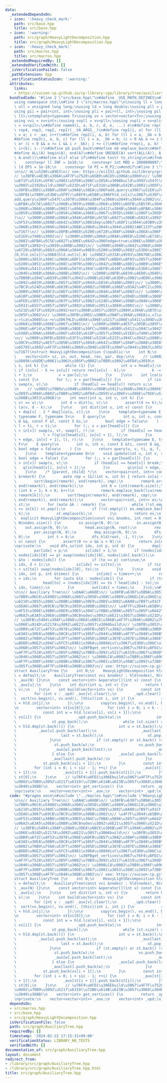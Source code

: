 ```yaml
---
data:
  _extendedDependsOn:
  - icon: ':heavy_check_mark:'
    path: src/base.hpp
    title: src/base.hpp
  - icon: ':warning:'
    path: src/graph/HeavyLightDecomposition.hpp
    title: src/graph/HeavyLightDecomposition.hpp
  - icon: ':heavy_check_mark:'
    path: src/macros.hpp
    title: src/macros.hpp
  _extendedRequiredBy: []
  _extendedVerifiedWith: []
  _isVerificationFailed: false
  _pathExtension: hpp
  _verificationStatusIcon: ':warning:'
  attributes:
    links:
    - https://suisen-cp.github.io/cp-library-cpp/library/tree/auxiliary_tree.hpp
  bundledCode: "#line 2 \"src/base.hpp\"\n#define _USE_MATH_DEFINES\n#include <bits/stdc++.h>\n\
    using namespace std;\n#line 3 \"src/macros.hpp\"\n\nusing ll = long long;\nusing\
    \ ull = unsigned long long;\nusing ld = long double;\nusing pll = pair<ll, ll>;\n\
    using pii = pair<int, int>;\nusing pli = pair<ll, int>;\nusing pil = pair<int,\
    \ ll>;\ntemplate<typename T>\nusing vv = vector<vector<T>>;\nusing vvl = vv<ll>;\n\
    using vvi = vv<int>;\nusing vvpll = vv<pll>;\nusing vvpli = vv<pli>;\nusing vvpil\
    \ = vv<pil>;\n#define name4(i, a, b, c, d, e, ...) e\n#define rep(...) name4(__VA_ARGS__,\
    \ rep4, rep3, rep2, rep1)(__VA_ARGS__)\n#define rep1(i, a) for (ll i = 0, _aa\
    \ = a; i < _aa; i++)\n#define rep2(i, a, b) for (ll i = a, _bb = b; i < _bb; i++)\n\
    #define rep3(i, a, b, c) for (ll i = a, _bb = b; (c > 0 && a <= i && i < _bb)\
    \ or (c < 0 && a >= i && i > _bb); i += c)\n#define rrep(i, a, b) for (ll i=(a);\
    \ i>(b); i--)\n#define pb push_back\n#define eb emplace_back\n#define mkp make_pair\n\
    #define ALL(A) begin(A), end(A)\n#define UNIQUE(A) sort(ALL(A)), A.erase(unique(ALL(A)),\
    \ A.end())\n#define elif else if\n#define tostr to_string\n\n#ifndef CONSTANTS\n\
    \    constexpr ll INF = 1e18;\n    constexpr int MOD = 1000000007;\n    constexpr\
    \ ld EPS = 1e-10;\n    constexpr ld PI = M_PI;\n#endif\n#line 3 \"src/graph/HeavyLightDecomposition.hpp\"\
    \n\n// HL\u5206\u89E3\n// see: https://ei1333.github.io/library/graph/tree/heavy-light-decomposition.hpp\n\
    // \u30FB\u4E3B\u306A\u4F7F\u7528\u65B9\u6CD5\u306A\u3069\n// \u3000\u30FB\u521D\
    \u671F\u5316\u5F8C\u3001\u5FD8\u308C\u305A\u306Bbuild\u3092\u547C\u3076\u3053\u3068\
    \u3002\u2192build\u306F\u521D\u671F\u5316\u306B\u542B\u3081\u305F\u3002\n// \u3000\
    \u30FB\u30D1\u30B9\u30AF\u30A8\u30EA\u306Fadd,query\u3067\u51E6\u7406\n// \u3000\
    \u30FB1\u70B9\u53D6\u5F97/\u66F4\u65B0\u306Fhld.in[x]\u3067\u53EF\u80FD\u3002\
    add,query\u306F\u547C\u3070\u306A\u304F\u3066\u3044\u3044\u3002\n// \u3000\u30FB\
    \u8FBA\u5C5E\u6027\u306B\u3059\u308B\u3068\u3001\u6DFB\u5B570\u304C\u6B20\u756A\
    \u306B\u306A\u308B\u3002(\u89AA\u306B\u5411\u304B\u3046\u8FBA\u3068\u5BFE\u5FDC\
    \u3059\u308B\u306F\u305A\u306A\u306E\u3067\u305D\u308C\u306F\u305D\u3046\u304B\
    )\n// \u3000\u3000\u306A\u304A\u8FBA\u5C5E\u6027\u306B\u5024\u3092\u5272\u308A\
    \u5F53\u3066\u308B\u6642\u306F\u3001dep\u3067\u6DF1\u3044\u65B9\u306E\u9802\u70B9\
    \u306B\u3063\u3066\u3084\u308B\u3068\u3044\u3044\u3002(ABC133f\u3068\u304B\u53C2\
    \u7167)\n// \u3000\u30FB\u90E8\u5206\u6728\u30AF\u30A8\u30EA\u306F[hld.in[x],hld.out[x])\u3067\
    \u51E6\u7406\u3002\n// \u3000\u3000\u306A\u304A\u90E8\u5206\u6728\u30AF\u30A8\u30EA\
    \u3082\u8FBA\u5C5E\u6027\u306E\u6642\u306Fedge=true\u306E\u3088\u3046\u306B\u5DE6\
    \u7AEF\u3092+1\u3059\u308B\u3002\n// \u3000\u3000\u3042\u3068\u300C\u90E8\u5206\
    \u6728\u3058\u3083\u306A\u3044\u90E8\u5206\u300D\u3082\u53D6\u308C\u308B\u3002\
    [0,hld.in[x])\u3068[hld.out[x],N) \u306E2\u533A\u9593\u3067OK\u3002\n// \u3000\
    \u3000\u3053\u308C\u3068\u6DF1\u3055\u3067\u6BD4\u8F03\u3057\u3066\u5834\u5408\
    \u5206\u3051\u3059\u308C\u3070\u3001\u3042\u308B\u30D1\u30B9\u306E\u624B\u524D\
    \u3068\u5411\u3053\u3046\u5074\u304C\u4EFB\u610F\u306B\u53D6\u308C\u308B\u3088\
    \u3046\u306B\u306A\u308B\u3002\n// \u3000\u30FB\u6839\u4ED8\u304D\u6728\u306F\u9802\
    \u70B90\u304C\u6839\u3067\u3042\u308B\u524D\u63D0\u3002\u4ED6\u306E\u9802\u70B9\
    \u3092\u6839\u306B\u3057\u305F\u3044\u5834\u5408\u3001\n// \u3000\u3000HLD\u69CB\
    \u7BC9\u524D\u306B\u6839\u3068\u9802\u70B90\u306E\u95A2\u4FC2\u3092\u5168\u3066\
    \u30B9\u30EF\u30C3\u30D7\u3057\u3066\u304A\u304F\u3002\n// \u3000\u3000\u2192\u4EFB\
    \u610F\u306E\u9802\u70B9\u3092\u6839\u306B\u3067\u304D\u308B\u3088\u3046\u6539\
    \u4FEE\u3057\u3066\u307F\u305F\u3002\u524D\u3084\u308D\u3046\u3068\u3057\u3066\
    \u5931\u6557\u3057\u305F\u3093\u3060\u3051\u3069\u3001\n// \u3000\u3000head\u306E\
    \u521D\u671F\u5024\u3092root\u306B\u3057\u305F\u3089\u3046\u307E\u304F\u3044\u3063\
    \u305F\u3002\n// \u3000\u30FB\u30D1\u30B9\u30AF\u30A8\u30EA[u,v]\u306B\u3066\u3001\
    u->lca\u3068lca->v\u3067HLD\u4E0A\u306E\u5217\u306E\u5411\u304D\u304C\u9006\u306B\
    \u306A\u308B\u306E\u3067\u3001\n// \u3000\u3000\u4E57\u305B\u305F\u30BB\u30B0\u6728\
    \u306E\u6F14\u7B97\u306B\u30DE\u30FC\u30B8\u65B9\u5411\u304C\u3042\u308B\u5834\
    \u5408\u306A\u3069\u306F\u6CE8\u610F\u3057\u3066\u51E6\u7406\u3059\u308B\u3002\
    \n// \u3000\u30FB\u5DE6\u53F3\u306E\u533A\u5225\u304C\u3042\u308B\u30E2\u30CE\u30A4\
    \u30C9\u3092\u4E57\u305B\u305F\u3044\u6642\u306F\u30AF\u30A8\u30EA\u3067\u95A2\
    \u6570S\u3092\u4F7F\u3046\u3068\u3046\u307E\u304F\u3044\u3063\u305F\u3002(cf1843F2\u53C2\
    \u7167)\nstruct HeavyLightDecomposition {\npublic:\n    int N;\n    vvi nodes;\n\
    \    vector<int> sz, in, out, head, rev, par, dep;\n\n    // \u9802\u70B9v\u304B\
    \u3089k\u56DE\u9061\u3063\u305F\u9802\u70B9\u3092\u8FD4\u3059\n    int la(int\
    \ v, int k) {\n        while (1) {\n            int u = head[v];\n           \
    \ if (in[v] - k >= in[u]) return rev[in[v] - k];\n            k -= in[v] - in[u]\
    \ + 1;\n            v = par[u];\n        }\n    }\n\n    int lca(int u, int v)\
    \ const {\n        for (;; v = par[head[v]]) {\n            if (in[u] > in[v])\
    \ swap(u, v);\n            if (head[u] == head[v]) return u;\n        }\n    }\n\
    \n    // \u9802\u70B9u\u304B\u3089v\u306B\u5411\u304B\u3063\u3066k\u500B\u9032\
    \u3093\u3060\u9802\u70B9\u3092\u8FD4\u3059(u\u306Fv\u306E\u7956\u5148\u3067\u3042\
    \u308B\u3053\u3068)\n    int next(int u, int v, int k) {\n        // assert(lca(u,\
    \ v) == u);\n        int d = dist(u, v);\n        assert(d >= k);\n        return\
    \ la(v, d - k);\n    }\n\n    int dist(int u, int v) const {\n        return dep[u]\
    \ + dep[v] - 2 * dep[lca(u, v)];\n    }\n\n    template<typename E, typename Q,\
    \ typename F, typename S>\n    E query(\n        int u, int v, const E &ti, const\
    \ Q &q, const F &f, const S &s,\n        bool edge = false\n    ) {\n        E\
    \ l = ti, r = ti;\n        for (;; v = par[head[v]]) {\n            if (in[u]\
    \ > in[v]) swap(u, v), swap(l, r);\n            if (head[u] == head[v]) break;\n\
    \            l = f(q(in[head[v]], in[v] + 1), l);\n        }\n        return s(f(q(in[u]\
    \ + edge, in[v] + 1), l), r);\n    }\n\n    template<typename E, typename Q, typename\
    \ F>\n    E query(\n        int u, int v, const E &ti, const Q &q, const F &f,\
    \ bool edge = false\n    ) {\n        return query(u, v, ti, q, f, f, edge);\n\
    \    }\n\n    template<typename Q>\n    void update(int u, int v, const Q &q,\
    \ bool edge = false) {\n        for (;; v = par[head[v]]) {\n            if (in[u]\
    \ > in[v]) swap(u, v);\n            if (head[u] == head[v]) break;\n         \
    \   q(in[head[v]], in[v] + 1);\n        }\n        q(in[u] + edge, in[v] + 1);\n\
    \    }\n\n    /* {parent, child} */\n    vector<pair<int, int>> compress(vector<int>\
    \ &remark) {\n        auto cmp = [&](int a, int b) { return in[a] < in[b]; };\n\
    \        sort(begin(remark), end(remark), cmp);\n        remark.erase(unique(begin(remark),\
    \ end(remark)), end(remark));\n        int K = (int)remark.size();\n        for\
    \ (int k = 1; k < K; k++)\n            remark.emplace_back(lca(remark[k - 1],\
    \ remark[k]));\n        sort(begin(remark), end(remark), cmp);\n        remark.erase(unique(begin(remark),\
    \ end(remark)), end(remark));\n        vector<pair<int, int>> es;\n        stack<int>\
    \ st;\n        for (auto &k : remark) {\n            while (!st.empty() && out[st.top()]\
    \ <= in[k]) st.pop();\n            if (!st.empty()) es.emplace_back(st.top(),\
    \ k);\n            st.emplace(k);\n        }\n        return es;\n    }\n\n  \
    \  explicit HeavyLightDecomposition(const vvi &nodes, int root = 0) : nodes(nodes),\
    \ N(nodes.size()) {\n        sz.assign(N, 0);\n        in.assign(N, 0);\n    \
    \    out.assign(N, 0);\n        head.assign(N, root);\n        rev.assign(N, 0);\n\
    \        par.assign(N, 0);\n        dep.assign(N, 0);\n        dfs_sz(root, -1,\
    \ 0);\n        int t = 0;\n        dfs_hld(root, -1, t);\n    }\n\n    int operator[](int\
    \ u) const {\n        assert(0 <= u && u < N);\n        return in[u];\n    }\n\
    \nprivate:\n    void dfs_sz(int idx, int p, int d) {\n        dep[idx] = d;\n\
    \        par[idx] = p;\n        sz[idx] = 1;\n        if (nodes[idx].size() &&\
    \ nodes[idx][0] == p) swap(nodes[idx][0], nodes[idx].back());\n        for (auto\
    \ &to : nodes[idx]) {\n            if (to == p) continue;\n            dfs_sz(to,\
    \ idx, d + 1);\n            sz[idx] += sz[to];\n            if (sz[nodes[idx][0]]\
    \ < sz[to]) swap(nodes[idx][0], to);\n        }\n    }\n\n    void dfs_hld(int\
    \ idx, int p, int &times) {\n        in[idx] = times++;\n        rev[in[idx]]\
    \ = idx;\n        for (auto &to : nodes[idx]) {\n            if (to == p) continue;\n\
    \            head[to] = (nodes[idx][0] == to ? head[idx] : to);\n            dfs_hld(to,\
    \ idx, times);\n        }\n        out[idx] = times;\n    }\n};\n#line 4 \"src/graph/AuxiliaryTree.hpp\"\
    \n\n// Auxiliary Tree\n// \u8AAC\u660E\n// \u30FB\u6307\u5B9A\u3057\u305F\u9802\
    \u70B9\u96C6\u5408S\u3068\u3001\u305D\u308C\u3089\u306ELCA\u306E\u307F\u3067\u69CB\
    \u6210\u3055\u308C\u308B\u30B0\u30E9\u30D5\u3092\u8A08\u7B97\u91CF|S|log|S|\u7A0B\
    \u5EA6\u3067\u69CB\u7BC9\u3059\u308B\u3002\n// \u4F7F\u3044\u65B9\n// \u30FB\u5168\
    \u4F53\u306E\u30B0\u30E9\u30D5\u304C\u78BA\u5B9A\u3057\u305F\u6642\u70B9\u3067\
    \u96A3\u63A5\u30EA\u30B9\u30C8nodes\u3092\u6E21\u3057\u3066\u521D\u671F\u5316\n\
    // \u30FB\u5404\u30AF\u30A8\u30EA\u6BCE\u306B\u4F7F\u3046\u9802\u70B9\u96C6\u5408\
    \u306E\u914D\u5217A\u3092\u6E21\u3057\u3066build\n// \u30FB\u3053\u306E\u30AF\u30E9\
    \u30B9\u672C\u4F53\u3078\u306E\u6DFB\u5B57\u30A2\u30AF\u30BB\u30B9\u3067\u96A3\
    \u63A5\u30EA\u30B9\u30C8\u307F\u305F\u3044\u306B\u4F7F\u3048\u308B\u3002\n// \u30FB\
    \u9802\u70B9\u756A\u53F7\u306F\u305D\u306E\u307E\u307E\u306A\u306E\u3067\u3001\
    \u8DDD\u96E2\u304C\u5FC5\u8981\u306A\u3089dist\u3067\u53D6\u308C\u308B\u3088\u3046\
    \u306B\u3057\u305F\u3002\n// \u30FBget_vertices\u3067\u76F4\u8FD1\u306Ebuild\u3067\
    \u4F7F\u7528\u3057\u305F\u9802\u70B9\u3092\u5217\u6319\u3067\u304D\u308B\u3088\
    \u3046\u306B\u3057\u305F\u3002\n// \u3000LCA\u9802\u70B9\u306F\u8907\u6570\u56DE\
    \u4F7F\u308F\u308C\u308B\u306E\u3067\u3001\u3053\u308C\u3092\u72B6\u614B\u623B\
    \u3057\u306B\u4F7F\u3048\u308B\u3002\n// see: https://suisen-cp.github.io/cp-library-cpp/library/tree/auxiliary_tree.hpp\n\
    struct AuxiliaryTree {\n    int N;\n    HeavyLightDecomposition hld;\n\n    AuxiliaryTree()\
    \ = default;\n    AuxiliaryTree(const vvi &nodes) : hld(nodes), N(nodes.size()),\
    \ _aux(N) {}\n\n    const vector<int> &operator[](int u) const {\n        return\
    \ _aux[u];\n    }\n\n    int dist(int u, int v) {\n        return hld.dist(u,\
    \ v);\n    }\n\n    int build(vector<int> vs) {\n        const int k = vs.size();\n\
    \        for (int v : _upd) _aux[v].clear();\n        _upd.clear();\n\n      \
    \  sort(vs.begin(), vs.end(), [this](int i, int j) {\n            return hld.in[i]\
    \ < hld.in[j];\n        });\n\n        copy(vs.begin(), vs.end(), back_inserter(_upd));\n\
    \n        vector<int> st{vs[0]};\n        for (int i = 0; i < k - 1; ++i) {\n\
    \            const int w = hld.lca(vs[i], vs[i + 1]);\n\n            if (w !=\
    \ vs[i]) {\n                _upd.push_back(w);\n                int last = st.back();\n\
    \                st.pop_back();\n                while (st.size() and hld.dep[w]\
    \ < hld.dep[st.back()]) {\n                    int u = st.back();\n          \
    \          _aux[u].push_back(last);\n                    _aux[last].push_back(u);\n\
    \                    last = st.back();\n                    st.pop_back();\n \
    \               }\n\n                if (st.empty() or st.back() != w) {\n   \
    \                 st.push_back(w);\n                    vs.push_back(w);\n   \
    \                 _aux[w].push_back(last);\n                    _aux[last].push_back(w);\n\
    \                } else {\n                    _aux[w].push_back(last);\n    \
    \                _aux[last].push_back(w);\n                }\n            }\n\n\
    \            st.push_back(vs[i + 1]);\n        }\n        const int siz = st.size();\n\
    \        for (int i = 0; i < siz - 1; ++i) {\n            _aux[st[i]].push_back(st[i\
    \ + 1]);\n            _aux[st[i + 1]].push_back(st[i]);\n        }\n        return\
    \ st[0];\n    }\n\n    // \u76F4\u8FD1\u306Ebuild\u3067\u4F7F\u7528\u3057\u305F\
    \u9802\u70B9\u3092\u5217\u6319(\u72B6\u614B\u623B\u3057\u3068\u304B\u306B\u4F7F\
    \u3048\u308B)\n    vector<int> get_vertices() {\n        return _upd;\n    }\n\
    \nprivate:\n    vector<vector<int>> _aux;\n    vector<int> _upd;\n};\n"
  code: "#pragma once\n#include \"../macros.hpp\"\n#include \"HeavyLightDecomposition.hpp\"\
    \n\n// Auxiliary Tree\n// \u8AAC\u660E\n// \u30FB\u6307\u5B9A\u3057\u305F\u9802\
    \u70B9\u96C6\u5408S\u3068\u3001\u305D\u308C\u3089\u306ELCA\u306E\u307F\u3067\u69CB\
    \u6210\u3055\u308C\u308B\u30B0\u30E9\u30D5\u3092\u8A08\u7B97\u91CF|S|log|S|\u7A0B\
    \u5EA6\u3067\u69CB\u7BC9\u3059\u308B\u3002\n// \u4F7F\u3044\u65B9\n// \u30FB\u5168\
    \u4F53\u306E\u30B0\u30E9\u30D5\u304C\u78BA\u5B9A\u3057\u305F\u6642\u70B9\u3067\
    \u96A3\u63A5\u30EA\u30B9\u30C8nodes\u3092\u6E21\u3057\u3066\u521D\u671F\u5316\n\
    // \u30FB\u5404\u30AF\u30A8\u30EA\u6BCE\u306B\u4F7F\u3046\u9802\u70B9\u96C6\u5408\
    \u306E\u914D\u5217A\u3092\u6E21\u3057\u3066build\n// \u30FB\u3053\u306E\u30AF\u30E9\
    \u30B9\u672C\u4F53\u3078\u306E\u6DFB\u5B57\u30A2\u30AF\u30BB\u30B9\u3067\u96A3\
    \u63A5\u30EA\u30B9\u30C8\u307F\u305F\u3044\u306B\u4F7F\u3048\u308B\u3002\n// \u30FB\
    \u9802\u70B9\u756A\u53F7\u306F\u305D\u306E\u307E\u307E\u306A\u306E\u3067\u3001\
    \u8DDD\u96E2\u304C\u5FC5\u8981\u306A\u3089dist\u3067\u53D6\u308C\u308B\u3088\u3046\
    \u306B\u3057\u305F\u3002\n// \u30FBget_vertices\u3067\u76F4\u8FD1\u306Ebuild\u3067\
    \u4F7F\u7528\u3057\u305F\u9802\u70B9\u3092\u5217\u6319\u3067\u304D\u308B\u3088\
    \u3046\u306B\u3057\u305F\u3002\n// \u3000LCA\u9802\u70B9\u306F\u8907\u6570\u56DE\
    \u4F7F\u308F\u308C\u308B\u306E\u3067\u3001\u3053\u308C\u3092\u72B6\u614B\u623B\
    \u3057\u306B\u4F7F\u3048\u308B\u3002\n// see: https://suisen-cp.github.io/cp-library-cpp/library/tree/auxiliary_tree.hpp\n\
    struct AuxiliaryTree {\n    int N;\n    HeavyLightDecomposition hld;\n\n    AuxiliaryTree()\
    \ = default;\n    AuxiliaryTree(const vvi &nodes) : hld(nodes), N(nodes.size()),\
    \ _aux(N) {}\n\n    const vector<int> &operator[](int u) const {\n        return\
    \ _aux[u];\n    }\n\n    int dist(int u, int v) {\n        return hld.dist(u,\
    \ v);\n    }\n\n    int build(vector<int> vs) {\n        const int k = vs.size();\n\
    \        for (int v : _upd) _aux[v].clear();\n        _upd.clear();\n\n      \
    \  sort(vs.begin(), vs.end(), [this](int i, int j) {\n            return hld.in[i]\
    \ < hld.in[j];\n        });\n\n        copy(vs.begin(), vs.end(), back_inserter(_upd));\n\
    \n        vector<int> st{vs[0]};\n        for (int i = 0; i < k - 1; ++i) {\n\
    \            const int w = hld.lca(vs[i], vs[i + 1]);\n\n            if (w !=\
    \ vs[i]) {\n                _upd.push_back(w);\n                int last = st.back();\n\
    \                st.pop_back();\n                while (st.size() and hld.dep[w]\
    \ < hld.dep[st.back()]) {\n                    int u = st.back();\n          \
    \          _aux[u].push_back(last);\n                    _aux[last].push_back(u);\n\
    \                    last = st.back();\n                    st.pop_back();\n \
    \               }\n\n                if (st.empty() or st.back() != w) {\n   \
    \                 st.push_back(w);\n                    vs.push_back(w);\n   \
    \                 _aux[w].push_back(last);\n                    _aux[last].push_back(w);\n\
    \                } else {\n                    _aux[w].push_back(last);\n    \
    \                _aux[last].push_back(w);\n                }\n            }\n\n\
    \            st.push_back(vs[i + 1]);\n        }\n        const int siz = st.size();\n\
    \        for (int i = 0; i < siz - 1; ++i) {\n            _aux[st[i]].push_back(st[i\
    \ + 1]);\n            _aux[st[i + 1]].push_back(st[i]);\n        }\n        return\
    \ st[0];\n    }\n\n    // \u76F4\u8FD1\u306Ebuild\u3067\u4F7F\u7528\u3057\u305F\
    \u9802\u70B9\u3092\u5217\u6319(\u72B6\u614B\u623B\u3057\u3068\u304B\u306B\u4F7F\
    \u3048\u308B)\n    vector<int> get_vertices() {\n        return _upd;\n    }\n\
    \nprivate:\n    vector<vector<int>> _aux;\n    vector<int> _upd;\n};\n"
  dependsOn:
  - src/macros.hpp
  - src/base.hpp
  - src/graph/HeavyLightDecomposition.hpp
  isVerificationFile: false
  path: src/graph/AuxiliaryTree.hpp
  requiredBy: []
  timestamp: '2024-02-22 17:15:31+09:00'
  verificationStatus: LIBRARY_NO_TESTS
  verifiedWith: []
documentation_of: src/graph/AuxiliaryTree.hpp
layout: document
redirect_from:
- /library/src/graph/AuxiliaryTree.hpp
- /library/src/graph/AuxiliaryTree.hpp.html
title: src/graph/AuxiliaryTree.hpp
---
```


